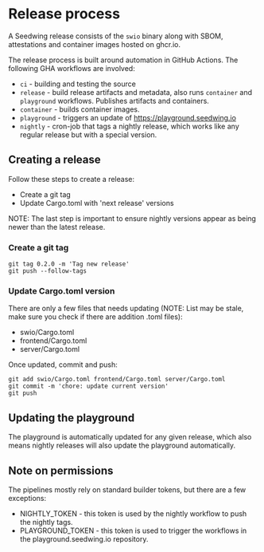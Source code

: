 # Release process

A Seedwing release consists of the `swio` binary along with SBOM, attestations and container images hosted on ghcr.io.

The release process is built around automation in GitHub Actions. The following GHA workflows are involved:

* `ci` - building and testing the source
* `release` - build release artifacts and metadata, also runs `container` and `playground` workflows. Publishes artifacts and containers.
* `container` - builds container images.
* `playground` - triggers an update of https://playground.seedwing.io
* `nightly` - cron-job that tags a nightly release, which works like any regular release but with a special version.

## Creating a release

Follow these steps to create a release:

* Create a git tag
* Update Cargo.toml with 'next release' versions

NOTE: The last step is important to ensure nightly versions appear as being newer than the latest release.

### Create a git tag 

```shell
git tag 0.2.0 -m 'Tag new release'
git push --follow-tags
```


### Update Cargo.toml version

There are only a few files that needs updating (NOTE: List may be stale, make sure you check if there are addition .toml files):

* swio/Cargo.toml
* frontend/Cargo.toml
* server/Cargo.toml

Once updated, commit and push:

```shell
git add swio/Cargo.toml frontend/Cargo.toml server/Cargo.toml
git commit -m 'chore: update current version'
git push
```

## Updating the playground

The playground is automatically updated for any given release, which also means nightly releases will also update the playground automatically.

## Note on permissions

The pipelines mostly rely on standard builder tokens, but there are a few exceptions:

* NIGHTLY_TOKEN - this token is used by the nightly workflow to push the nightly tags.
* PLAYGROUND_TOKEN - this token is used to trigger the workflows in the playground.seedwing.io repository.
